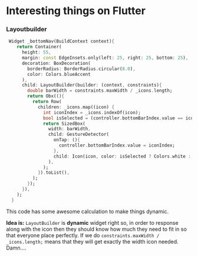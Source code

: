 # Interesting things on Flutter

### Layoutbuilder

```dart
 Widget _bottomNav(BuildContext context){
    return Container(
      height: 55,
      margin: const EdgeInsets.only(left: 25, right: 25, bottom: 25),
      decoration: BoxDecoration(
        borderRadius: BorderRadius.circular(8.0),
        color: Colors.blueAccent
      ),
      child: LayoutBuilder(builder: (context, constraints){
        double barWidth = constraints.maxWidth / _icons.length;
        return Obx((){
          return Row(
            children: _icons.map((icon) {
              int iconIndex = _icons.indexOf(icon);
              bool isSelected = (controller.bottomBarIndex.value == iconIndex);
              return SizedBox(
                width: barWidth,
                child: GestureDetector(
                  onTap: (){
                    controller.bottomBarIndex.value = iconIndex;
                  },
                  child: Icon(icon, color: isSelected ? Colors.white : Colors.black,),
                ),
              );
            }).toList(),
          );
        });
      }),
    );
  }
```

This code has some awesome calculation to make things dynamic. 

**Idea is:** `LayoutBuilder` is **dynamic** widget right so, in order to response along with the icon then they should know how much they need to fit in so that everyone place perfectly. If we do `constraints.maxWidth / _icons.length;` means that they will get exactly the width icon needed. Damn....
